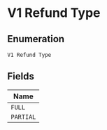 
# V1 Refund Type

## Enumeration

`V1 Refund Type`

## Fields

| Name |
|  --- |
| `FULL` |
| `PARTIAL` |

